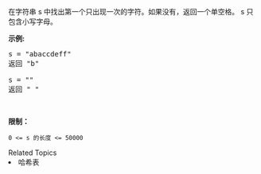 <p>在字符串 s 中找出第一个只出现一次的字符。如果没有，返回一个单空格。 s 只包含小写字母。</p>

<p><strong>示例:</strong></p>

<pre>s = &quot;abaccdeff&quot;
返回 &quot;b&quot;

s = &quot;&quot; 
返回 &quot; &quot;
</pre>

<p>&nbsp;</p>

<p><strong>限制：</strong></p>

<p><code>0 &lt;= s 的长度 &lt;= 50000</code></p>
<div><div>Related Topics</div><div><li>哈希表</li></div></div>
